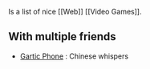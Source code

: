 Is a list of nice [[Web]] [[Video Games]].
## With multiple friends
- [Gartic Phone](https://garticphone.com/) : Chinese whispers
